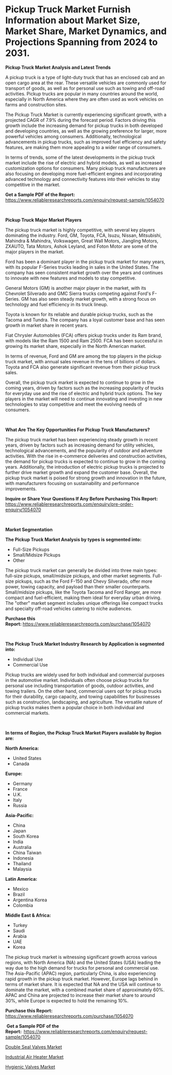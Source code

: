 <p><h1>Pickup Truck Market Furnish Information about Market Size, Market Share, Market Dynamics, and Projections Spanning from 2024 to 2031.</h1></p><p><strong>Pickup Truck Market Analysis and Latest Trends</strong></p>
<p><p>A pickup truck is a type of light-duty truck that has an enclosed cab and an open cargo area at the rear. These versatile vehicles are commonly used for transport of goods, as well as for personal use such as towing and off-road activities. Pickup trucks are popular in many countries around the world, especially in North America where they are often used as work vehicles on farms and construction sites.</p><p>The Pickup Truck Market is currently experiencing significant growth, with a projected CAGR of 7.9% during the forecast period. Factors driving this growth include the increasing demand for pickup trucks in both developed and developing countries, as well as the growing preference for larger, more powerful vehicles among consumers. Additionally, technological advancements in pickup trucks, such as improved fuel efficiency and safety features, are making them more appealing to a wider range of consumers.</p><p>In terms of trends, some of the latest developments in the pickup truck market include the rise of electric and hybrid models, as well as increased customization options for consumers. Many pickup truck manufacturers are also focusing on developing more fuel-efficient engines and incorporating advanced technology and connectivity features into their vehicles to stay competitive in the market.</p></p>
<p><strong>Get a Sample PDF of the Report:&nbsp;</strong> <a href="https://www.reliableresearchreports.com/enquiry/request-sample/1054070">https://www.reliableresearchreports.com/enquiry/request-sample/1054070</a></p>
<p>&nbsp;</p>
<p><strong>Pickup Truck Major Market Players</strong></p>
<p><p>The pickup truck market is highly competitive, with several key players dominating the industry. Ford, GM, Toyota, FCA, Isuzu, Nissan, Mitsubishi, Mahindra & Mahindra, Volkswagen, Great Wall Motors, Jiangling Motors, ZXAUTO, Tata Motors, Ashok Leyland, and Foton Motor are some of the major players in the market.</p><p>Ford has been a dominant player in the pickup truck market for many years, with its popular F-Series trucks leading in sales in the United States. The company has seen consistent market growth over the years and continues to innovate with new features and models to stay competitive.</p><p>General Motors (GM) is another major player in the market, with its Chevrolet Silverado and GMC Sierra trucks competing against Ford's F-Series. GM has also seen steady market growth, with a strong focus on technology and fuel efficiency in its truck lineup.</p><p>Toyota is known for its reliable and durable pickup trucks, such as the Tacoma and Tundra. The company has a loyal customer base and has seen growth in market share in recent years.</p><p>Fiat Chrysler Automobiles (FCA) offers pickup trucks under its Ram brand, with models like the Ram 1500 and Ram 2500. FCA has been successful in growing its market share, especially in the North American market.</p><p>In terms of revenue, Ford and GM are among the top players in the pickup truck market, with annual sales revenue in the tens of billions of dollars. Toyota and FCA also generate significant revenue from their pickup truck sales.</p><p>Overall, the pickup truck market is expected to continue to grow in the coming years, driven by factors such as the increasing popularity of trucks for everyday use and the rise of electric and hybrid truck options. The key players in the market will need to continue innovating and investing in new technologies to stay competitive and meet the evolving needs of consumers.</p></p>
<p>&nbsp;</p>
<p><strong>What Are The Key Opportunities For Pickup Truck Manufacturers?</strong></p>
<p><p>The pickup truck market has been experiencing steady growth in recent years, driven by factors such as increasing demand for utility vehicles, technological advancements, and the popularity of outdoor and adventure activities. With the rise in e-commerce deliveries and construction activities, the demand for pickup trucks is expected to continue to grow in the coming years. Additionally, the introduction of electric pickup trucks is projected to further drive market growth and expand the customer base. Overall, the pickup truck market is poised for strong growth and innovation in the future, with manufacturers focusing on sustainability and performance improvements.</p></p>
<p><strong>Inquire or Share Your Questions If Any Before Purchasing This Report:</strong> <a href="https://www.reliableresearchreports.com/enquiry/pre-order-enquiry/1054070">https://www.reliableresearchreports.com/enquiry/pre-order-enquiry/1054070</a></p>
<p>&nbsp;</p>
<p><strong>Market Segmentation</strong></p>
<p><strong>The Pickup Truck Market Analysis by types is segmented into:</strong></p>
<p><ul><li>Full-Size Pickups</li><li>Small/Midsize Pickups</li><li>Other</li></ul></p>
<p><p>The pickup truck market can generally be divided into three main types: full-size pickups, small/midsize pickups, and other market segments. Full-size pickups, such as the Ford F-150 and Chevy Silverado, offer more power, towing capacity, and payload than their smaller counterparts. Small/midsize pickups, like the Toyota Tacoma and Ford Ranger, are more compact and fuel-efficient, making them ideal for everyday urban driving. The "other" market segment includes unique offerings like compact trucks and specialty off-road vehicles catering to niche audiences.</p></p>
<p><strong>Purchase this Report:&nbsp;</strong><a href="https://www.reliableresearchreports.com/purchase/1054070">https://www.reliableresearchreports.com/purchase/1054070</a></p>
<p>&nbsp;</p>
<p><strong>The Pickup Truck Market Industry Research by Application is segmented into:</strong></p>
<p><ul><li>Individual Use</li><li>Commercial Use</li></ul></p>
<p><p>Pickup trucks are widely used for both individual and commercial purposes in the automotive market. Individuals often choose pickup trucks for personal use including transportation of goods, outdoor activities, and towing trailers. On the other hand, commercial users opt for pickup trucks for their durability, cargo capacity, and towing capabilities for businesses such as construction, landscaping, and agriculture. The versatile nature of pickup trucks makes them a popular choice in both individual and commercial markets.</p></p>
<p>&nbsp;</p>
<p><strong>In terms of Region, the Pickup Truck Market Players available by Region are:</strong></p>
<p>
    <p> <strong> North America: </strong>
        <ul>
            <li>United States</li>
            <li>Canada</li>
        </ul>
        </p> 
    <p> <strong> Europe: </strong>
        <ul>
            <li>Germany</li>
            <li>France</li>
            <li>U.K.</li>
            <li>Italy</li>
            <li>Russia</li>
        </ul>
        </p> 
    <p> <strong> Asia-Pacific: </strong>
        <ul>
            <li>China</li>
            <li>Japan</li>
            <li>South Korea</li>
            <li>India</li>
            <li>Australia</li>
            <li>China Taiwan</li>
            <li>Indonesia</li>
            <li>Thailand</li>
            <li>Malaysia</li>
        </ul>
        </p> 
    <p> <strong> Latin America: </strong>
        <ul>
            <li>Mexico</li>
            <li>Brazil</li>
            <li>Argentina Korea</li>
            <li>Colombia</li>
        </ul>
        </p> 
    <p> <strong> Middle East & Africa: </strong>
        <ul>
            <li>Turkey</li>
            <li>Saudi</li>
            <li>Arabia</li>
            <li>UAE</li>
            <li>Korea</li>
        </ul>
    </p>
    </p>
<p><p>The pickup truck market is witnessing significant growth across various regions, with North America (NA) and the United States (USA) leading the way due to the high demand for trucks for personal and commercial use. The Asia-Pacific (APAC) region, particularly China, is also experiencing rapid growth in the pickup truck market. However, Europe lags behind in terms of market share. It is expected that NA and the USA will continue to dominate the market, with a combined market share of approximately 60%. APAC and China are projected to increase their market share to around 30%, while Europe is expected to hold the remaining 10%.</p></p>
<p><strong>Purchase this Report: </strong><a href="https://www.reliableresearchreports.com/purchase/1054070">https://www.reliableresearchreports.com/purchase/1054070</a></p>
<p>&nbsp;<strong>Get a Sample PDF of the Report:&nbsp;&nbsp;</strong><a href="https://www.reliableresearchreports.com/enquiry/request-sample/1054070">https://www.reliableresearchreports.com/enquiry/request-sample/1054070</a></p>
<p><strong></strong></p>
<p><p><a href="https://view.publitas.com/reportprime-1/double-seal-valves-market-research-report-provides-thorough-industry-overview-which-offers-an-in-depth-analysis-of-product-trends-and-new-market-divisions/">Double Seal Valves Market</a></p><p><a href="https://view.publitas.com/reportprime-1/industrial-air-heater-market-size-market-share-and-global-market-analysis-report-2023-2030/">Industrial Air Heater Market</a></p><p><a href="https://view.publitas.com/reportprime-1/hygienic-valves-market-size-2023-2030-global-industrial-analysis-key-geographical-regions-market-share-top-key-players-product-types-and-forecast-research-report/">Hygienic Valves Market</a></p></p>